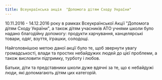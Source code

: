 ```yaml
---
title: Всеукраїнська акція  "Допомога дітям Сходу України"
---
```


10.11.2016 - 14.12.2016 року в рамках Всеукраїнської Акції "Допомога дітям Сходу України", а також дітям учасників АТО учнями школи було надано благодійну допомогу: продукти харчування, канцелярські товари, одяг, взуття, іграшки, солодощі.

Найголовнішою метою даної акції було те, щоб звернути увагу громадськості, влади та простих небайдужих людей до цієї проблеми, а також висловити підтримку, турботу і любов.

Батьки, діти та представники школи дуже вдячні за те, що є небайдужі люди, які допомагають дітям цих категорій.

<slideshow id="_/72157674334664373" />

